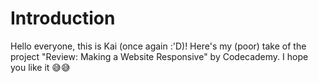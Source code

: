 # Introduction

Hello everyone, this is Kai (once again :'D)!
Here's my (poor) take of the project "Review: Making a Website Responsive" by Codecademy. I hope you like it 😅😅
